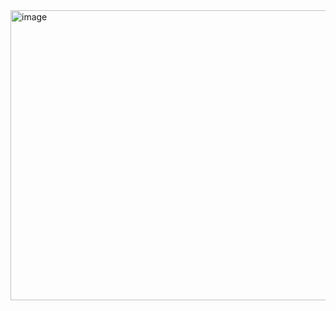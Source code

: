<img width="761" height="464" alt="image" src="https://github.com/user-attachments/assets/3b040afd-1f2e-4c4d-8fb3-1ce658a8c39f" />
